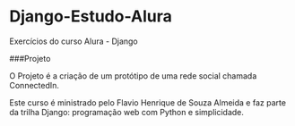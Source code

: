 # Django-Estudo-Alura
Exercícios do curso Alura - Django

###Projeto

O Projeto é a criação de um protótipo de uma rede social chamada ConnectedIn.

Este curso é ministrado pelo Flavio Henrique de Souza Almeida e faz parte da trilha Django: programação web com Python e simplicidade.
